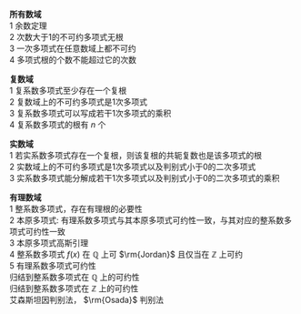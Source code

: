 **所有数域**  
1 余数定理  
2 次数大于1的不可约多项式无根  
3 一次多项式在任意数域上都不可约  
4 多项式根的个数不能超过它的次数  
  
**复数域**  
1 复系数多项式至少存在一个复根  
2 复数域上的不可约多项式是1次多项式  
3 复系数多项式可以写成若干1次多项式的乘积  
4 复系数多项式的根有 $n$ 个  
  
**实数域**  
1 若实系数多项式存在一个复根，则该复根的共轭复数也是该多项式的根  
2 实数域上的不可约多项式是1次多项式以及判别式小于0的二次多项式  
3 实系数多项式能分解成若干1次多项式以及判别式小于0的二次多项式的乘积  
  
**有理数域**  
1 整系数多项式，存在有理根的必要性  
2 本原多项式: 有理系数多项式与其本原多项式可约性一致，与其对应的整系数多项式可约性一致  
3 本原多项式高斯引理  
4 整系数多项式 $f(x)$ 在 $\mathbb{Q}$ 上可 $\rm{Jordan}$ 且仅当在 $\mathbb{Z}$ 上可约  
5 有理系数多项式可约性  
归结到整系数多项式在 $\mathbb{Q}$ 上的可约性  
归结到整系数多项式在 $\mathbb{Z}$ 上的可约性  
艾森斯坦因判别法， $\rm{Osada}$ 判别法  
